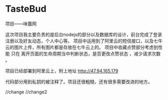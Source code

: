 # TasteBud
项目——味蕾网


这次项目我主要负责的是后台nodejs的部分以及数据库的设计，前台完成了登录注册以及好友动态，个人中心等。
项目中运用到了阿里云的短信接口，以及七牛云的图片上传，所有图片都是存放在七牛云上的。
项目中收藏点赞部分考虑到性能 只在 离开页面的生命周期当中判断状态，是否更改点赞状态 ，减少请求次数 。

项目已经部署到阿里云上，附上地址 http://47.94.165.179

代码部分用到私钥的被注释了。项目还很粗糙，还有很多需要改进的地方。

//change
//change2